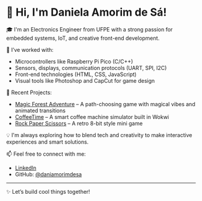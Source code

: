 # 👋 Hi, I'm Daniela Amorim de Sá!

🎓 I'm an Electronics Engineer from UFPE with a strong passion for embedded systems, IoT, and creative front-end development.

🔧 I’ve worked with:
- Microcontrollers like Raspberry Pi Pico (C/C++)
- Sensors, displays, communication protocols (UART, SPI, I2C)
- Front-end technologies (HTML, CSS, JavaScript)
- Visual tools like Photoshop and CapCut for game design

🚀 Recent Projects:
- [Magic Forest Adventure](https://github.com/daniamorimdesa/MagicForestAdventure) – A path-choosing game with magical vibes and animated transitions
- [CoffeeTime](https://github.com/daniamorimdesa/CoffeeTime-SmartCoffeeMachine) – A smart coffee machine simulator built in Wokwi
- [Rock Paper Scissors](https://github.com/daniamorimdesa/Rock-Paper-Scissors) – A retro 8-bit style mini game

💡 I'm always exploring how to blend tech and creativity to make interactive experiences and smart solutions.

📫 Feel free to connect with me:
- [LinkedIn](https://www.linkedin.com/in/daniela-amorim-de-s%C3%A1-3b6234191/)
- GitHub: [@daniamorimdesa](https://github.com/daniamorimdesa)

---
✨ Let’s build cool things together!
